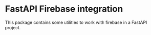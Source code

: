 # FastAPI Firebase integration

This package contains some utilities to work with firebase in a FastAPI project.
